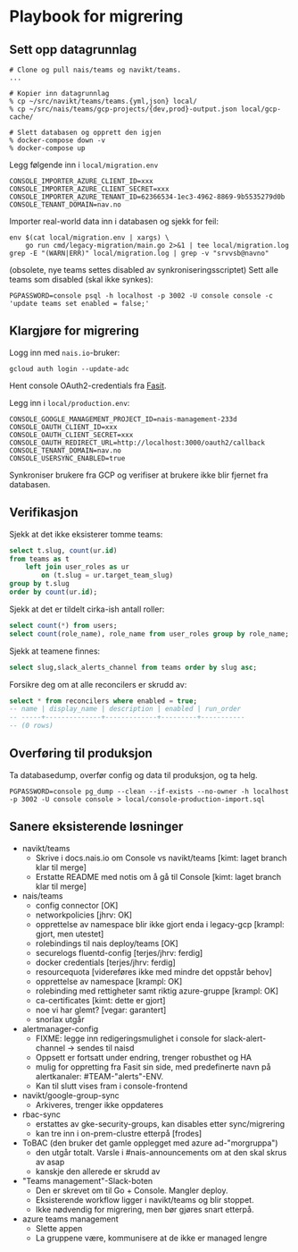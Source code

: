 # Playbook for migrering

## Sett opp datagrunnlag

```
# Clone og pull nais/teams og navikt/teams.
...

# Kopier inn datagrunnlag
% cp ~/src/navikt/teams/teams.{yml,json} local/
% cp ~/src/nais/teams/gcp-projects/{dev,prod}-output.json local/gcp-cache/

# Slett databasen og opprett den igjen
% docker-compose down -v
% docker-compose up
```

Legg følgende inn i `local/migration.env`

```
CONSOLE_IMPORTER_AZURE_CLIENT_ID=xxx
CONSOLE_IMPORTER_AZURE_CLIENT_SECRET=xxx
CONSOLE_IMPORTER_AZURE_TENANT_ID=62366534-1ec3-4962-8869-9b5535279d0b
CONSOLE_TENANT_DOMAIN=nav.no
```

Importer real-world data inn i databasen og sjekk for feil:

```
env $(cat local/migration.env | xargs) \
    go run cmd/legacy-migration/main.go 2>&1 | tee local/migration.log
grep -E "(WARN|ERR)" local/migration.log | grep -v "srvvsb@navno"
```

(obsolete, nye teams settes disabled av synkroniseringsscriptet)
Sett alle teams som disabled (skal ikke synkes):

```
PGPASSWORD=console psql -h localhost -p 3002 -U console console -c 'update teams set enabled = false;'
```

## Klargjøre for migrering

Logg inn med `nais.io`-bruker:

```
gcloud auth login --update-adc
```

Hent console OAuth2-credentials fra [Fasit](https://fasit.nais.io/tenant/nav/management?feature=console&tab=helm_values).

Legg inn i `local/production.env`:
```
CONSOLE_GOOGLE_MANAGEMENT_PROJECT_ID=nais-management-233d
CONSOLE_OAUTH_CLIENT_ID=xxx
CONSOLE_OAUTH_CLIENT_SECRET=xxx
CONSOLE_OAUTH_REDIRECT_URL=http://localhost:3000/oauth2/callback
CONSOLE_TENANT_DOMAIN=nav.no
CONSOLE_USERSYNC_ENABLED=true
```

Synkroniser brukere fra GCP og verifiser at brukere ikke blir fjernet fra databasen.

## Verifikasjon

Sjekk at det ikke eksisterer tomme teams:

```sql
select t.slug, count(ur.id)
from teams as t
    left join user_roles as ur
        on (t.slug = ur.target_team_slug)
group by t.slug
order by count(ur.id);
```

Sjekk at det er tildelt cirka-ish antall roller:

```sql
select count(*) from users;
select count(role_name), role_name from user_roles group by role_name;
```

Sjekk at teamene finnes:

```sql
select slug,slack_alerts_channel from teams order by slug asc;
```

Forsikre deg om at alle reconcilers er skrudd av:

```sql
select * from reconcilers where enabled = true;
-- name | display_name | description | enabled | run_order
-- -----+--------------+-------------+---------+-----------
-- (0 rows)
```

## Overføring til produksjon

Ta databasedump, overfør config og data til produksjon, og ta helg.

```
PGPASSWORD=console pg_dump --clean --if-exists --no-owner -h localhost -p 3002 -U console console > local/console-production-import.sql
```

## Sanere eksisterende løsninger

- navikt/teams
  - Skrive i docs.nais.io om Console vs navikt/teams [kimt: laget branch klar til merge]
  - Erstatte README med notis om å gå til Console [kimt: laget branch klar til merge]
- nais/teams
  - config connector [OK]
  - networkpolicies [jhrv: OK]
  - opprettelse av namespace blir ikke gjort enda i legacy-gcp [krampl: gjort, men utestet]
  - rolebindings til nais deploy/teams [OK]
  - securelogs fluentd-config [terjes/jhrv: ferdig]
  - docker credentials [terjes/jhrv: ferdig]
  - resourcequota [videreføres ikke med mindre det oppstår behov]
  - opprettelse av namespace [krampl: OK]
  - rolebinding med rettigheter samt riktig azure-gruppe [krampl: OK]
  - ca-certificates [kimt: dette er gjort]
  - noe vi har glemt? [vegar: garantert]
  - snorlax utgår
- alertmanager-config
  - FIXME: legge inn redigeringsmulighet i console for slack-alert-channel -> sendes til naisd
  - Oppsett er fortsatt under endring, trenger robusthet og HA
  - mulig for oppretting fra Fasit sin side, med predefinerte navn på alertkanaler: #TEAM-"alerts"-ENV.
  - Kan til slutt vises fram i console-frontend
- navikt/google-group-sync
  - Arkiveres, trenger ikke oppdateres
- rbac-sync
  - erstattes av gke-security-groups, kan disables etter sync/migrering
  - kan tre inn i on-prem-clustre etterpå [frodes]
- ToBAC (den bruker det gamle opplegget med azure ad-"morgruppa")
  - den utgår totalt. Varsle i #nais-announcements om at den skal skrus av asap
  - kanskje den allerede er skrudd av
- "Teams management"-Slack-boten
  - Den er skrevet om til Go + Console. Mangler deploy.
  - Eksisterende workflow ligger i navikt/teams og blir stoppet.
  - Ikke nødvendig for migrering, men bør gjøres snart etterpå.
- azure teams management
  - Slette appen
  - La gruppene være, kommunisere at de ikke er managed lengre
